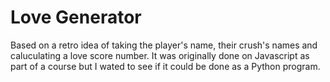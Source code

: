 # Love Generator

Based on a retro idea of taking the player's name, their crush's names and caluculating a love score number. It was originally done on Javascript as part of a course but I wated to see if it could be done as a Python program.  